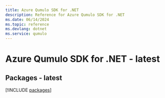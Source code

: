 ```yaml
---
title: Azure Qumulo SDK for .NET
description: Reference for Azure Qumulo SDK for .NET
ms.date: 06/14/2024
ms.topic: reference
ms.devlang: dotnet
ms.service: qumulo
---
```

# Azure Qumulo SDK for .NET - latest
## Packages - latest
[!INCLUDE [packages](qumulo-index.md)]